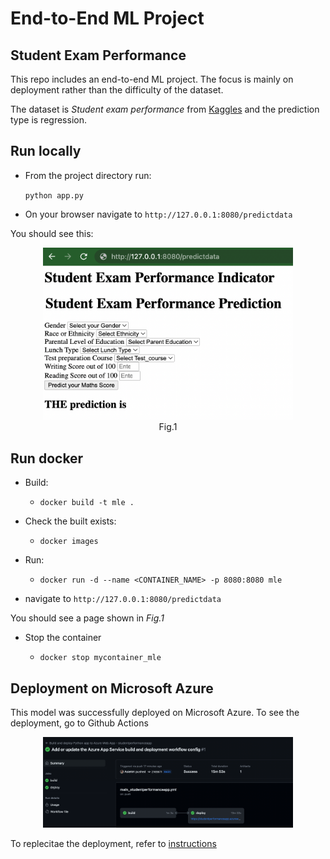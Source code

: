# End-to-End ML Project 
## Student Exam Performance
This repo includes an end-to-end ML project. The focus is mainly on deployment rather than the difficulty of the dataset. 

The dataset is *Student exam performance* from [Kaggles](https://www.kaggle.com/datasets/spscientist/students-performance-in-exams?datasetId=74977) and the prediction type is regression. 



## Run locally
- From the project directory run:

	`python app.py`

- On your browser navigate to `http://127.0.0.1:8080/predictdata`

You should see this: 

<figure align="center">
	<img src="figures/local_run.png" width="400"/>
	<figcaption>Fig.1</figcaption>
</figure>



## Run docker
- Build: 

	- `docker build -t mle .`

- Check the built exists:

	- `docker images`

- Run:	

	- `docker run -d --name <CONTAINER_NAME> -p 8080:8080 mle`

- navigate to `http://127.0.0.1:8080/predictdata`

You should see a page shown in *Fig.1*

- Stop the container

	- `docker stop mycontainer_mle`


## Deployment on Microsoft Azure
This model was successfully deployed on Microsoft Azure. To see the deployment, go to Github Actions
 
<figure align="center">
	<img src="figures/azure build and deployed workflow.png" width="400"/>
</figure>

To replecitae the deployment, refer to [instructions](Instructions.md)


